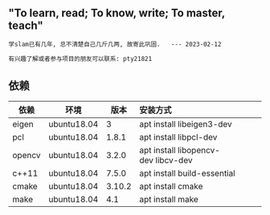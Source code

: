 ## "To learn, read; To know, write; To master, teach"

```txt
学slam已有几年, 总不清楚自己几斤几两, 故寄此巩固.   --- 2023-02-12

有兴趣了解或者参与项目的朋友可以联系: pty21821
```

## 依赖

| 依赖   | 环境        | 版本   | 安装方式                             |
| ------ | ----------- | ------ | :----------------------------------- |
| eigen  | ubuntu18.04 | 3      | apt install libeigen3-dev            |
| pcl    | ubuntu18.04 | 1.8.1  | apt install libpcl-dev               |
| opencv | ubuntu18.04 | 3.2.0  | apt install libopencv-dev libcv-dev |
| c++11  | ubuntu18.04 | 7.5.0  | apt install build-essential          |
| cmake  | ubuntu18.04 | 3.10.2 | apt install cmake                    |
| make   | ubuntu18.04 | 4.1    | apt install make                     |
